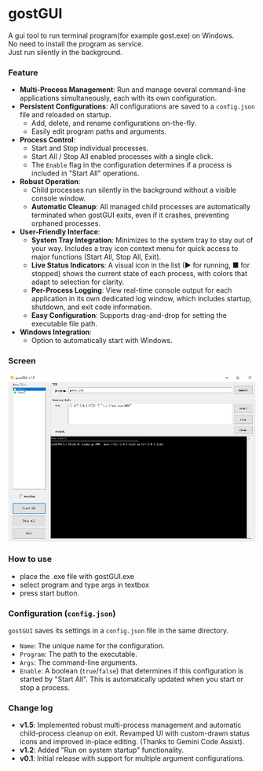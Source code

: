 # gostGUI
A gui tool to run terminal program(for example gost.exe) on Windows.  
No need to install the program as service.   
Just  run silently in the background.



### Feature
- **Multi-Process Management**: Run and manage several command-line applications simultaneously, each with its own configuration.
- **Persistent Configurations**: All configurations are saved to a `config.json` file and reloaded on startup.
  - Add, delete, and rename configurations on-the-fly.
  - Easily edit program paths and arguments.
- **Process Control**:
  - Start and Stop individual processes.
  - Start All / Stop All enabled processes with a single click.
  - The `Enable` flag in the configuration determines if a process is included in "Start All" operations.
- **Robust Operation**:
  - Child processes run silently in the background without a visible console window.
  - **Automatic Cleanup**: All managed child processes are automatically terminated when gostGUI exits, even if it crashes, preventing orphaned processes.
- **User-Friendly Interface**:
  - **System Tray Integration**: Minimizes to the system tray to stay out of your way. Includes a tray icon context menu for quick access to major functions (Start All, Stop All, Exit).
  - **Live Status Indicators**: A visual icon in the list (▶ for running, ■ for stopped) shows the current state of each process, with colors that adapt to selection for clarity.
  - **Per-Process Logging**: View real-time console output for each application in its own dedicated log window, which includes startup, shutdown, and exit code information.
  - **Easy Configuration**: Supports drag-and-drop for setting the executable file path.
- **Windows Integration**:
  - Option to automatically start with Windows.
  

### Screen

![screen](./screen-v1.5.png)

### How to use
- place the .exe file with gostGUI.exe
- select program and type args in textbox
- press start button.  

### Configuration (`config.json`)

`gostGUI` saves its settings in a `config.json` file in the same directory.
- `Name`: The unique name for the configuration.
- `Program`: The path to the executable.
- `Args`: The command-line arguments.
- `Enable`: A boolean (`true`/`false`) that determines if this configuration is started by "Start All". This is automatically updated when you start or stop a process.


### Change log
- **v1.5**: Implemented robust multi-process management and automatic child-process cleanup on exit. Revamped UI with custom-drawn status icons and improved in-place editing. (Thanks to Gemini Code Assist).
- **v1.2**: Added "Run on system startup" functionality.
- **v0.1**: Initial release with support for multiple argument configurations.





